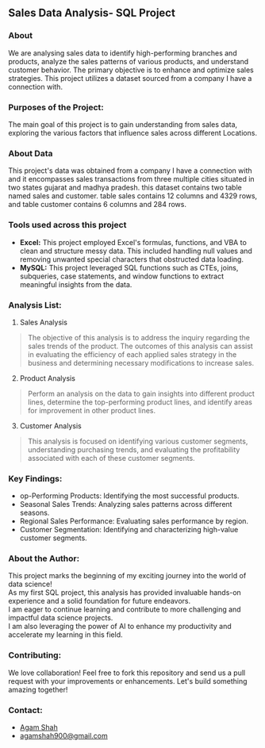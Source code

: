 ##  Sales Data Analysis- SQL Project

### About

We are analysing sales data to identify high-performing branches and products, analyze the sales patterns of various products, and understand customer behavior. The primary objective is to enhance and optimize sales strategies. This project utilizes a dataset sourced from a company I have a connection with.

###  Purposes of the Project:

The main goal of this project is to gain understanding from sales data, exploring the various factors that influence sales across different Locations.

### About Data

This project's data was obtained from a company I have a connection with and it encompasses sales transactions from three multiple cities situated in two states gujarat and madhya pradesh. this dataset contains two table named sales and customer. table sales contains 12 columns and 4329 rows, and table customer contains 6 columns and 284 rows.

###  Tools used across this project

* **Excel:** This project employed Excel's formulas, functions, and VBA to clean and structure messy data. This included handling null values and removing unwanted special characters that obstructed data loading. 
* **MySQL:** This project leveraged SQL functions such as CTEs, joins, subqueries, case statements, and window functions to extract meaningful insights from the data.

### Analysis List:

1.	Sales Analysis
   
> The objective of this analysis is to address the inquiry regarding the sales trends of the product. The outcomes of this analysis can assist in evaluating the efficiency of each applied sales strategy in the business and determining necessary modifications to increase sales.

2.	Product Analysis

> Perform an analysis on the data to gain insights into different product lines, determine the top-performing product lines, and identify areas for improvement in other product lines.

3.	Customer Analysis

> This analysis is focused on identifying various customer segments, understanding purchasing trends, and evaluating the profitability associated with each of these customer segments.

###  Key Findings:

* op-Performing Products: Identifying the most successful products.
* Seasonal Sales Trends: Analyzing sales patterns across different seasons.
* Regional Sales Performance: Evaluating sales performance by region.
* Customer Segmentation: Identifying and characterizing high-value customer segments.

### About the Author:

This project marks the beginning of my exciting journey into the world of data science! <br>
As my first SQL project, this analysis has provided invaluable hands-on experience and a solid foundation for future endeavors. <br>
I am eager to continue learning and contribute to more challenging and impactful data science projects. <br>
I am also leveraging the power of AI to enhance my productivity and accelerate my learning in this field.

###  Contributing:

We love collaboration! Feel free to fork this repository and send us a pull request with your improvements or enhancements. Let's build something amazing together!

###  Contact:

* [Agam Shah](https://www.linkedin.com/in/agam-shah-281182233/)
* agamshah900@gmail.com
